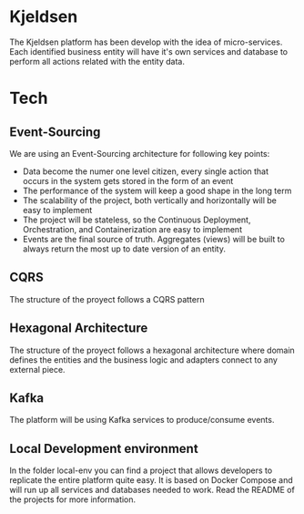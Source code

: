 # Kjeldsen

The Kjeldsen platform has been develop with the idea of micro-services. Each identified business entity will have it's own services and database to perform all actions related with the entity data.

# Tech

## Event-Sourcing
We are using an Event-Sourcing architecture for following key points:
- Data become the numer one level citizen, every single action that occurs in the system gets stored in the form of an event
- The performance of the system will keep a good shape in the long term
- The scalability of the project, both vertically and horizontally will be easy to implement
- The project will be stateless, so the Continuous Deployment, Orchestration, and Containerization are easy to implement
- Events are the final source of truth. Aggregates (views) will be built to always return the most up to date version of an entity.

## CQRS
The structure of the proyect follows a CQRS pattern

## Hexagonal Architecture
The structure of the proyect follows a hexagonal architecture where domain defines the entities and the business logic and adapters connect to any external piece.

## Kafka

The platform will be using Kafka services to produce/consume events.

## Local Development environment

In the folder local-env you can find a project that allows developers to replicate the entire platform quite easy. It is based on Docker Compose and will run up all services and databases needed to work. Read the README of the projects for more information.
